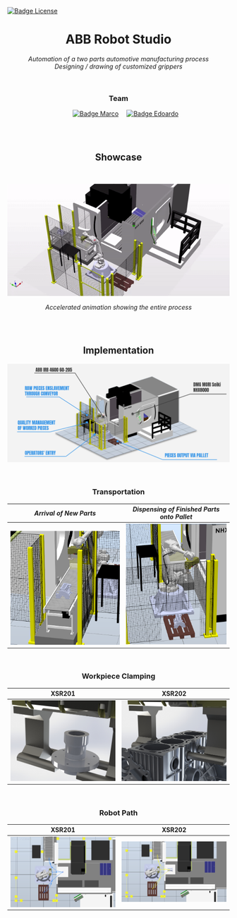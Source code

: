 
[![Badge License]][License]

<div align = center>


# ABB Robot Studio

*Automation of a two parts automotive manufacturing process* <br>
*Designing / drawing of customized grippers*

<br>


### Team
  
[![Badge Marco]][Marco] 
[![Badge Edoardo]][Edoardo]

<br>
<br>

## Showcase

<br>
       
![Showcase]

*Accelerated animation showing the entire process*


<br>
<br>


## Implementation

![Overview]

<br>

### Transportation

| *Arrival of New Parts* | *Dispensing of Finished Parts onto Pallet*
|:----------------------:|:------------------------------------------:
|       ![Conveyor]      |                 ![Pallet]


<br>

### Workpiece Clamping

|    XSR201    |    XSR202
|:------------:|:-------------:
| ![Clamp 201] | ![Clamp 202]

<br>

### Robot Path

|   XSR201    |    XSR202
|:-----------:|:------------:
| ![Path 201] | ![Path 202]

</div>


<!----------------------------------------------------------------------------->

[Edoardo]: https://github.com/EdoGitMira
[Marco]: https://github.com/marco-milanesi

[License]: LICENSE

<!----------------------------------{ Images }--------------------------------->

[Overview]: Resources/Overview.png
[Showcase]: Resources/Showcase.gif
[Conveyor]: Resources/Conveyor.png
[Pallet]: Resources/Pallet.png

[Clamp 201]: Resources/XSR201/Clamp.JPG
[Path 201]: Resources/XSR201/Path.png

[Clamp 202]: Resources/XSR202/Clamp.JPG
[Path 202]: Resources/XSR202/Path.png

<!---------------------------------{ Badges }---------------------------------->

[Badge License]: https://img.shields.io/badge/License-MIT-yellow.svg?style=for-the-badge

[Badge Edoardo]: https://img.shields.io/badge/Edoardo_Mirandola-8a61c7?style=for-the-badge
[Badge Marco]: https://img.shields.io/badge/Marco_Milanesi-4776c1?style=for-the-badge


